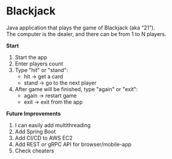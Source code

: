 # **Blackjack**

Java application that plays the game of Blackjack (aka “21”).  
The computer is the dealer, and there can be from 1 to N players.

**Start**
1. Start the app
2. Enter players count
3. Type "hit" or "stand":
   - hit   -> get a card
   - stand -> go to the next player 
4. After game will be finished, type "again" or "exit":
   - again -> restart game
   - exit  -> exit from the app

**Future Improvements**
1. I can easily add multithreading
2. Add Spring Boot
3. Add CI/CD to AWS EC2
4. Add REST or gRPC API for browser/mobile-app
5. Check cheaters
